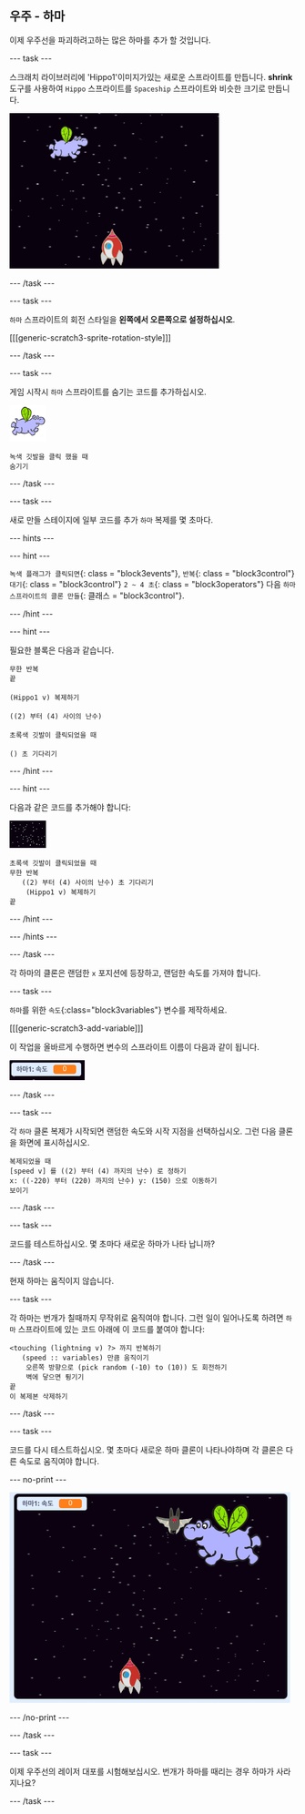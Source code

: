 ## 우주 - 하마

이제 우주선을 파괴하려고하는 많은 하마를 추가 할 것입니다.

\--- task \---

스크래치 라이브러리에 'Hippo1'이미지가있는 새로운 스프라이트를 만듭니다. **shrink** 도구를 사용하여 `Hippo` 스프라이트를 `Spaceship` 스프라이트와 비슷한 크기로 만듭니다.

![스크린샷](images/invaders-hippo.png)

\--- /task \---

\--- task \---

`하마` 스프라이트의 회전 스타일을 **왼쪽에서 오른쪽으로 설정하십시오**.

[[[generic-scratch3-sprite-rotation-style]]]

\--- /task \---

\--- task \---

게임 시작시 `하마` 스프라이트를 숨기는 코드를 추가하십시오.

![하마 스프라이트](images/hippo-sprite.png)

```blocks3
녹색 깃발을 클릭 했을 때
숨기기
```

\--- /task \---

\--- task \---

새로 만들 스테이지에 일부 코드를 추가 `하마` 복제를 몇 초마다.

\--- hints \---

\--- hint \---

`녹색 플래그가 클릭되면`{: class = "block3events"}, `반복`{: class = "block3control"} `대기`{: class = "block3control"} `2 ~ 4 초`{: class = "block3operators"} 다음 `하마 스프라이트의 클론 만들`{: 클래스 = "block3control"}.

\--- /hint \---

\--- hint \---

필요한 블록은 다음과 같습니다.

```blocks3
무한 반복
끝

(Hippo1 v) 복제하기

((2) 부터 (4) 사이의 난수)

초록색 깃발이 클릭되었을 때

() 초 기다리기
```

\--- /hint \---

\--- hint \---

다음과 같은 코드를 추가해야 합니다:

![무대 스프라이트](images/stage-sprite.png)

```blocks3
초록색 깃발이 클릭되었을 때
무한 반복
   ((2) 부터 (4) 사이의 난수) 초 기다리기
    (Hippo1 v) 복제하기
끝
```

\--- /hint \---

\--- /hints \---

\--- /task \---

각 하마의 클론은 랜덤한 `x` 포지션에 등장하고, 랜덤한 속도를 가져야 합니다.

\--- task \---

`하마`를 위한 `속도`{:class="block3variables"} 변수를 제작하세요.

[[[generic-scratch3-add-variable]]]

이 작업을 올바르게 수행하면 변수의 스프라이트 이름이 다음과 같이 됩니다.

![스크린샷](images/invaders-var-test.png)

\--- /task \---

\--- task \---

각 `하마` 클론 복제가 시작되면 랜덤한 속도와 시작 지점을 선택하십시오. 그런 다음 클론을 화면에 표시하십시오.

```blocks3
복제되었을 때
[speed v] 를 ((2) 부터 (4) 까지의 난수) 로 정하기
x: ((-220) 부터 (220) 까지의 난수) y: (150) 으로 이동하기
보이기
```

\--- /task \---

\--- task \---

코드를 테스트하십시오. 몇 초마다 새로운 하마가 나타 납니까?

\--- /task \---

현재 하마는 움직이지 않습니다.

\--- task \---

각 하마는 번개가 칠때까지 무작위로 움직여야 합니다. 그런 일이 일어나도록 하려면 ` 하마 ` 스프라이트에 있는 코드 아래에 이 코드를 붙여야 합니다:

```blocks3
<touching (lightning v) ?> 까지 반복하기
   (speed :: variables) 만큼 움직이기
    오른쪽 방향으로 (pick random (-10) to (10)) 도 회전하기
    벽에 닿으면 튕기기
끝
이 복제본 삭제하기
```

\--- /task \---

\--- task \---

코드를 다시 테스트하십시오. 몇 초마다 새로운 하마 클론이 나타나야하며 각 클론은 다른 속도로 움직여야 합니다.

\--- no-print \---

![스크린샷](images/hippo-clones.gif)

\--- /no-print \---

\--- /task \---

\--- task \---

이제 우주선의 레이저 대포를 시험해보십시오. 번개가 하마를 때리는 경우 하마가 사라지나요?

\--- /task \---